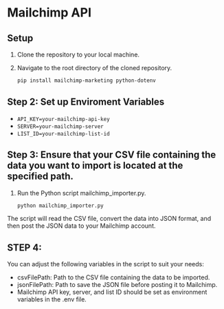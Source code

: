 # Mailchimp  API

## Setup
1. Clone the repository to your local machine.
2. Navigate to the root directory of the cloned repository.

   ```bash
   pip install mailchimp-marketing python-dotenv

## Step 2: Set up Enviroment Variables

 - `API_KEY=your-mailchimp-api-key`
 - `SERVER=your-mailchimp-server`
 - `LIST_ID=your-mailchimp-list-id`



## Step 3: Ensure that your CSV file containing the data you want to import is located at the specified path.

1. Run the Python script mailchimp_importer.py.

   ```bash 
   python mailchimp_importer.py 

The script will read the CSV file, convert the data into JSON format, and then post the JSON data to your Mailchimp account.


## STEP 4:
You can adjust the following variables in the script to suit your needs:

 - csvFilePath: Path to the CSV file containing the data to be imported.
 - jsonFilePath: Path to save the JSON file before posting it to Mailchimp.
 - Mailchimp API key, server, and list ID should be set as environment variables in the .env file.

